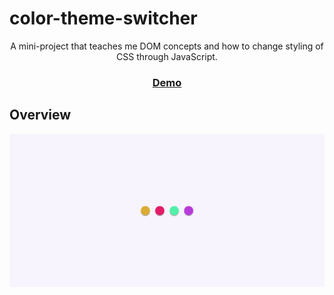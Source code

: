 # color-theme-switcher

<div align="center">
  A mini-project that teaches me DOM concepts and how to change styling of CSS through JavaScript.
</div>

<div align="center">
  <h3>
    <a href="https://color-theme-switcher.netlify.app/">
      Demo
    </a>
  </h3>
</div>

## Overview

![screenshot](overview.PNG)
